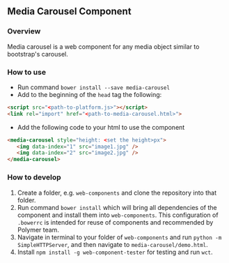 ## Media Carousel Component

### Overview
Media carousel is a web component for any media object similar to bootstrap's carousel. 

### How to use
 * Run command `bower install --save media-carousel`
 * Add to the beginning of the `head` tag the following:
 
 ```html
 <script src="<path-to-platform.js>"></script>
 <link rel="import" href="<path-to-media-carousel.html>">      
 ```
      
* Add the following code to your html to use the component
      
 ```html
 <media-carousel style="height: <set the height>px">
    <img data-index="1" src="image1.jpg" />
    <img data-index="2" src="image2.jpg" />
 </media-carousel>
 ```

### How to develop
1. Create a folder, e.g. `web-components` and clone the repository into that folder.
2. Run command `bower install` which will bring all dependencies of the component and install them into `web-components`. 
This configuration of `.bowerrc` is intended for reuse of components and recommended by Polymer team.
3. Navigate in terminal to your folder of `web-components` and run `python -m SimpleHTTPServer`, and then navigate to `media-carousel/demo.html`.
4. Install `npm install -g web-component-tester` for testing and run `wct`.
